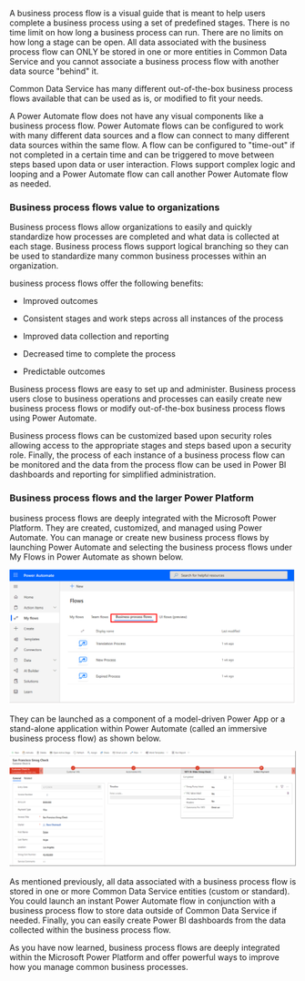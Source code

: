 A business process flow is a visual guide that is meant to help users
complete a business process using a set of predefined stages. There is
no time limit on how long a business process can run. There are no
limits on how long a stage can be open. All data associated with the
business process flow can ONLY be stored in one or more entities in
Common Data Service and you cannot associate a business process flow
with another data source "behind" it. 

Common Data Service has many different out-of-the-box business process 
flows available that can be used as is, or modified to fit your needs.

A Power Automate flow does not have any visual components like a
business process flow. Power Automate flows can be configured to work
with many different data sources and a flow can connect to many
different data sources within the same flow. A flow can be configured to
"time-out" if not completed in a certain time and can be triggered to
move between steps based upon data or user interaction. Flows support
complex logic and looping and a Power Automate flow can call
another Power Automate flow as needed.

### Business process flows value to organizations 

Business process flows allow organizations to easily and quickly
standardize how processes are completed and what data is collected at
each stage. Business process flows support logical branching so they can
be used to standardize many common business processes within an
organization.

business process flows offer the following benefits:

-   Improved outcomes

-   Consistent stages and work steps across all instances of the process

-   Improved data collection and reporting

-   Decreased time to complete the process

-   Predictable outcomes

Business process flows are easy to set up and administer. Business
process users close to business operations and processes can easily
create new business process flows or modify out-of-the-box business
process flows using Power Automate. 

Business process flows can be customized based upon security roles 
allowing access to the appropriate stages and steps based upon a 
security role. Finally, the process of each instance of a business 
process flow can be monitored and the data from the process flow can 
be used in Power BI dashboards and reporting for simplified administration.

### Business process flows and the larger Power Platform

business process flows are deeply integrated with the Microsoft Power
Platform. They are created, customized, and managed using Power
Automate. You can manage or create new business process flows by
launching Power Automate and selecting the business process flows under
My Flows in Power Automate as shown below.

![Power Automate my flows business process flows](../media/power-automate-my-flows-business-process-flows.png)

They can be launched as a component of a model-driven Power App or a stand-alone 
application within Power Automate (called an immersive business process flow) 
as shown below.

![Immersive business process flow](../media/immersive-business-process-flow.png)

As mentioned previously, all data associated with a business process
flow is stored in one or more Common Data Service entities (custom or
standard). You could launch an instant Power Automate flow in
conjunction with a business process flow to store data outside of Common
Data Service if needed. Finally, you can easily create Power BI
dashboards from the data collected within the business process flow.

As you have now learned, business process flows are deeply integrated
within the Microsoft Power Platform and offer powerful ways to
improve how you manage common business processes.